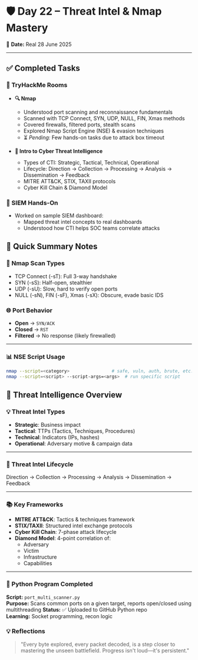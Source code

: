 # 🛡️ Day 22 – Threat Intel & Nmap Mastery  
📅 **Date:** Real 28 June 2025

---

## ✅ Completed Tasks

### 📌 TryHackMe Rooms
- **🔍 Nmap**  
  - Understood port scanning and reconnaissance fundamentals
  - Scanned with TCP Connect, SYN, UDP, NULL, FIN, Xmas methods
  - Covered firewalls, filtered ports, stealth scans
  - Explored Nmap Script Engine (NSE) & evasion techniques  
  - ⏳ *Pending:* Few hands-on tasks due to attack box timeout

- **📡 Intro to Cyber Threat Intelligence**
  - Types of CTI: Strategic, Tactical, Technical, Operational
  - Lifecycle: Direction → Collection → Processing → Analysis → Dissemination → Feedback
  - MITRE ATT&CK, STIX, TAXII protocols
  - Cyber Kill Chain & Diamond Model

### 🧪 SIEM Hands-On
- Worked on sample SIEM dashboard:
  - Mapped threat intel concepts to real dashboards
  - Understood how CTI helps SOC teams correlate attacks


## 🧠 Quick Summary Notes

### 🔗 Nmap Scan Types
 - TCP Connect (-sT): Full 3-way handshake
 - SYN (-sS): Half-open, stealthier
 - UDP (-sU): Slow, hard to verify open ports
 - NULL (-sN), FIN (-sF), Xmas (-sX): Obscure, evade basic IDS

### 🌐 Port Behavior
- **Open** → `SYN/ACK`
- **Closed** → `RST`
- **Filtered** → No response (likely firewalled)

---

### 📊 NSE Script Usage
```bash
nmap --script=<category>                # safe, vuln, auth, brute, etc.
nmap --script=<script> --script-args=<args>  # run specific script
```

## 🧠 Threat Intelligence Overview

### 💡 Threat Intel Types
- **Strategic**: Business impact
- **Tactical**: TTPs (Tactics, Techniques, Procedures)
- **Technical**: Indicators (IPs, hashes)
- **Operational**: Adversary motive & campaign data

---

### 🔄 Threat Intel Lifecycle
Direction → Collection → Processing → Analysis → Dissemination → Feedback




---

### 📚 Key Frameworks
- **MITRE ATT&CK**: Tactics & techniques framework
- **STIX/TAXII**: Structured intel exchange protocols
- **Cyber Kill Chain**: 7-phase attack lifecycle
- **Diamond Model**: 4-point correlation of:
  - Adversary
  - Victim
  - Infrastructure
  - Capabilities

---


### 🐍 Python Program Completed
**Script:** `port_multi_scanner.py`  
**Purpose:** Scans common ports on a given target, reports open/closed using multithreading 
**Status:** ✅ Uploaded to GitHub Python repo  
**Learning:** Socket programming, recon logic



### 💡 Reflections
> "Every byte explored, every packet decoded, is a step closer to mastering the unseen battlefield. Progress isn't loud—it's persistent."  
